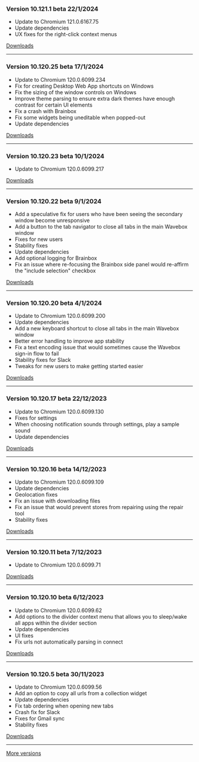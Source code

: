 <h3>Version 10.121.1 beta <span class="date">22/1/2024</span></h3>
<ul>
  <li>Update to Chromium 121.0.6167.75</li>
  <li>Update dependencies</li>
  <li>UX fixes for the right-click context menus</li>
</ul>

[Downloads](https://wavebox.io/download/release/10.121.1.3)

---

<h3>Version 10.120.25 beta <span class="date">17/1/2024</span></h3>
<ul>
  <li>Update to Chromium 120.0.6099.234</li>
  <li>Fix for creating Desktop Web App shortcuts on Windows</li>
  <li>Fix the sizing of the window controls on Windows</li>
  <li>Improve theme parsing to ensure extra dark themes have enough contrast for certain UI elements</li>
  <li>Fix a crash with Brainbox</li>
  <li>Fix some widgets being uneditable when popped-out</li>
  <li>Update dependencies</li>
</ul>

[Downloads](https://wavebox.io/download/release/10.120.25.3)

---

<h3>Version 10.120.23 beta <span class="date">10/1/2024</span></h3>
<ul>
  <li>Update to Chromium 120.0.6099.217</li>
</ul>

[Downloads](https://wavebox.io/download/release/10.120.23.3)

---

<h3>Version 10.120.22 beta <span class="date">9/1/2024</span></h3>
<ul>
  <li>Add a speculative fix for users who have been seeing the secondary window become unresponsive</li>
  <li>Add a button to the tab navigator to close all tabs in the main Wavebox window</li>
  <li>Fixes for new users</li>
  <li>Stability fixes</li>
  <li>Update dependencies</li>
  <li>Add optional logging for Brainbox</li>
  <li>Fix an issue where re-focusing the Brainbox side panel would re-affirm the "include selection" checkbox</li>
</ul>

[Downloads](https://wavebox.io/download/release/10.120.22.3)

---

<h3>Version 10.120.20 beta <span class="date">4/1/2024</span></h3>
<ul>
  <li>Update to Chromium 120.0.6099.200</li>
  <li>Update dependencies</li>
  <li>Add a new keyboard shortcut to close all tabs in the main Wavebox window</li>
  <li>Better error handling to improve app stability</li>
  <li>Fix a text encoding issue that would sometimes cause the Wavebox sign-in flow to fail</li>
  <li>Stability fixes for Slack</li>
  <li>Tweaks for new users to make getting started easier</li>
</ul>

[Downloads](https://wavebox.io/download/release/10.120.20.3)

---

<h3>Version 10.120.17 beta <span class="date">22/12/2023</span></h3>
<ul>
  <li>Update to Chromium 120.0.6099.130</li>
  <li>Fixes for settings</li>
  <li>When choosing notification sounds through settings, play a sample sound</li>
  <li>Update dependencies</li>
</ul>

[Downloads](https://wavebox.io/download/release/10.120.17.3)

---

<h3>Version 10.120.16 beta <span class="date">14/12/2023</span></h3>
<ul>
  <li>Update to Chromium 120.0.6099.109</li>
  <li>Update dependencies</li>
  <li>Geolocation fixes</li>
  <li>Fix an issue with downloading files</li>
  <li>Fix an issue that would prevent stores from repairing using the repair tool</li>
  <li>Stability fixes</li>
</ul>

[Downloads](https://wavebox.io/download/release/10.120.16.3)

---

<h3>Version 10.120.11 beta <span class="date">7/12/2023</span></h3>
<ul>
  <li>Update to Chromium 120.0.6099.71</li>
</ul>

[Downloads](https://wavebox.io/download/release/10.120.11.3)

---

<h3>Version 10.120.10 beta <span class="date">6/12/2023</span></h3>
<ul>
  <li>Update to Chromium 120.0.6099.62</li>
  <li>Add options to the divider context menu that allows you to sleep/wake all apps within the divider section</li>
  <li>Update dependencies</li>
  <li>UI fixes</li>
  <li>Fix urls not automatically parsing in connect</li>
</ul>

[Downloads](https://wavebox.io/download/release/10.120.10.3)

---

<h3>Version 10.120.5 beta <span class="date">30/11/2023</span></h3>
<ul>
  <li>Update to Chromium 120.0.6099.56</li>
  <li>Add an option to copy all urls from a collection widget</li>
  <li>Update dependencies</li>
  <li>Fix tab ordering when opening new tabs</li>
  <li>Crash fix for Slack</li>
  <li>Fixes for Gmail sync</li>
  <li>Stability fixes</li>
</ul>

[Downloads](https://wavebox.io/download/release/10.120.5.3)

---
[More versions](https://wavebox.io/changelog/beta/)